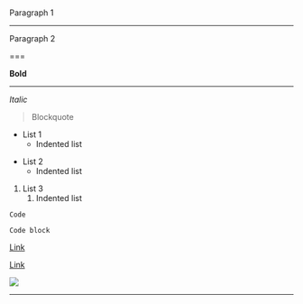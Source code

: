 # 
##  
####	

Paragraph 1

---

Paragraph 2

===

**Bold**

___

_Italic_

> Blockquote

- List 1
  - Indented list

* List 2
  * Indented list

1. List 3
   1. Indented list

`Code`

```
Code block
```

[Link](http://example.com/)

[Link]

[link]: http://example.com/

![](/image.png)

***
